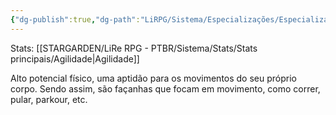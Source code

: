 ```yaml
---
{"dg-publish":true,"dg-path":"LiRPG/Sistema/Especializações/Especializações existentes/Atletismo.md","permalink":"/li-rpg/sistema/especializacoes/especializacoes-existentes/atletismo/","created":"2025-01-11T01:32:05.513-03:00","updated":"2025-01-12T02:34:17.405-03:00"}
---
```



Stats: [[STARGARDEN/LiRe RPG - PTBR/Sistema/Stats/Stats principais/Agilidade\|Agilidade]]

Alto potencial físico, uma aptidão para os movimentos do seu próprio corpo. Sendo assim, são façanhas que focam em movimento, como correr, pular, parkour, etc.